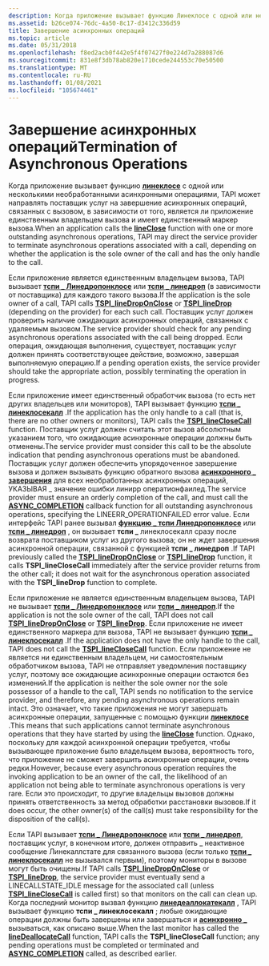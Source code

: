```yaml
---
description: Когда приложение вызывает функцию Линеклосе с одной или несколькими необработанными асинхронными операциями, TAPI может направить поставщик услуг на завершение асинхронных операций, связанных с вызовом.
ms.assetid: b26ce074-76dc-4a50-8c17-d3412c336d59
title: Завершение асинхронных операций
ms.topic: article
ms.date: 05/31/2018
ms.openlocfilehash: f8ed2acb0f442e5f4f07427f0e224d7a288087d6
ms.sourcegitcommit: 831e8f3db78ab820e1710cede244553c70e50500
ms.translationtype: MT
ms.contentlocale: ru-RU
ms.lasthandoff: 01/08/2021
ms.locfileid: "105674461"
---
```

# <a name="termination-of-asynchronous-operations"></a><span data-ttu-id="219e4-103">Завершение асинхронных операций</span><span class="sxs-lookup"><span data-stu-id="219e4-103">Termination of Asynchronous Operations</span></span>

<span data-ttu-id="219e4-104">Когда приложение вызывает функцию [**линеклосе**](/windows/win32/api/tapi/nf-tapi-lineclose) с одной или несколькими необработанными асинхронными операциями, TAPI может направлять поставщик услуг на завершение асинхронных операций, связанных с вызовом, в зависимости от того, является ли приложение единственным владельцем вызова и имеет единственный маркер вызова.</span><span class="sxs-lookup"><span data-stu-id="219e4-104">When an application calls the [**lineClose**](/windows/win32/api/tapi/nf-tapi-lineclose) function with one or more outstanding asynchronous operations, TAPI may direct the service provider to terminate asynchronous operations associated with a call, depending on whether the application is the sole owner of the call and has the only handle to the call.</span></span>

<span data-ttu-id="219e4-105">Если приложение является единственным владельцем вызова, TAPI вызывает [**тспи \_ Линедропонклосе**](./tspi-linedroponclose.md) или [**тспи \_ линедроп**](/windows/win32/api/tspi/nf-tspi-tspi_linedrop) (в зависимости от поставщика) для каждого такого вызова.</span><span class="sxs-lookup"><span data-stu-id="219e4-105">If the application is the sole owner of a call, TAPI calls [**TSPI\_lineDropOnClose**](./tspi-linedroponclose.md) or [**TSPI\_lineDrop**](/windows/win32/api/tspi/nf-tspi-tspi_linedrop) (depending on the provider) for each such call.</span></span> <span data-ttu-id="219e4-106">Поставщик услуг должен проверить наличие ожидающих асинхронных операций, связанных с удаляемым вызовом.</span><span class="sxs-lookup"><span data-stu-id="219e4-106">The service provider should check for any pending asynchronous operations associated with the call being dropped.</span></span> <span data-ttu-id="219e4-107">Если операция, ожидающая выполнения, существует, поставщик услуг должен принять соответствующее действие, возможно, завершая выполняемую операцию.</span><span class="sxs-lookup"><span data-stu-id="219e4-107">If a pending operation exists, the service provider should take the appropriate action, possibly terminating the operation in progress.</span></span>

<span data-ttu-id="219e4-108">Если приложение имеет единственный обработчик вызова (то есть нет других владельцев или мониторов), TAPI вызывает функцию [**тспи \_ линеклосекалл**](/windows/win32/api/tspi/nf-tspi-tspi_lineclosecall) .</span><span class="sxs-lookup"><span data-stu-id="219e4-108">If the application has the only handle to a call (that is, there are no other owners or monitors), TAPI calls the [**TSPI\_lineCloseCall**](/windows/win32/api/tspi/nf-tspi-tspi_lineclosecall) function.</span></span> <span data-ttu-id="219e4-109">Поставщик услуг должен считать этот вызов абсолютным указанием того, что ожидающие асинхронные операции должны быть отменены.</span><span class="sxs-lookup"><span data-stu-id="219e4-109">The service provider must consider this call to be the absolute indication that pending asynchronous operations must be abandoned.</span></span> <span data-ttu-id="219e4-110">Поставщик услуг должен обеспечить упорядоченное завершение вызова и должен вызывать функцию обратного вызова [**асинхронного \_ завершения**](/windows/win32/api/tspi/nc-tspi-async_completion) для всех необработанных асинхронных операций, УКАЗЫВАЯ \_ значение ошибки линирр оператионфаилед.</span><span class="sxs-lookup"><span data-stu-id="219e4-110">The service provider must ensure an orderly completion of the call, and must call the [**ASYNC\_COMPLETION**](/windows/win32/api/tspi/nc-tspi-async_completion) callback function for all outstanding asynchronous operations, specifying the LINEERR\_OPERATIONFAILED error value.</span></span> <span data-ttu-id="219e4-111">Если интерфейс TAPI ранее вызывал [**функцию \_ тспи Линедропонклосе**](./tspi-linedroponclose.md) или [**тспи \_ линедроп**](/windows/win32/api/tspi/nf-tspi-tspi_linedrop) , он вызывает **тспи \_** линеклосекалл сразу после возврата поставщиком услуг из другого вызова; он не ждет завершения асинхронной операции, связанной с функцией **тспи \_ линедроп** .</span><span class="sxs-lookup"><span data-stu-id="219e4-111">If TAPI previously called the [**TSPI\_lineDropOnClose**](./tspi-linedroponclose.md) or [**TSPI\_lineDrop**](/windows/win32/api/tspi/nf-tspi-tspi_linedrop) function, it calls **TSPI\_lineCloseCall** immediately after the service provider returns from the other call; it does not wait for the asynchronous operation associated with the **TSPI\_lineDrop** function to complete.</span></span>

<span data-ttu-id="219e4-112">Если приложение не является единственным владельцем вызова, TAPI не вызывает [**тспи \_ Линедропонклосе**](./tspi-linedroponclose.md) или [**тспи \_ линедроп**](/windows/win32/api/tspi/nf-tspi-tspi_linedrop).</span><span class="sxs-lookup"><span data-stu-id="219e4-112">If the application is not the sole owner of the call, TAPI does not call [**TSPI\_lineDropOnClose**](./tspi-linedroponclose.md) or [**TSPI\_lineDrop**](/windows/win32/api/tspi/nf-tspi-tspi_linedrop).</span></span> <span data-ttu-id="219e4-113">Если приложение не имеет единственного маркера для вызова, TAPI не вызывает функцию [**тспи \_ линеклосекалл**](/windows/win32/api/tspi/nf-tspi-tspi_lineclosecall) .</span><span class="sxs-lookup"><span data-stu-id="219e4-113">If the application does not have the only handle to the call, TAPI does not call the [**TSPI\_lineCloseCall**](/windows/win32/api/tspi/nf-tspi-tspi_lineclosecall) function.</span></span> <span data-ttu-id="219e4-114">Если приложение не является ни единственным владельцем, ни самостоятельным обработчиком вызова, TAPI не отправляет уведомления поставщику услуг, поэтому все ожидающие асинхронные операции остаются без изменений.</span><span class="sxs-lookup"><span data-stu-id="219e4-114">If the application is neither the sole owner nor the sole possessor of a handle to the call, TAPI sends no notification to the service provider, and therefore, any pending asynchronous operations remain intact.</span></span> <span data-ttu-id="219e4-115">Это означает, что такие приложения не могут завершать асинхронные операции, запущенные с помощью функции [**линеклосе**](/windows/win32/api/tapi/nf-tapi-lineclose) .</span><span class="sxs-lookup"><span data-stu-id="219e4-115">This means that such applications cannot terminate asynchronous operations that they have started by using the [**lineClose**](/windows/win32/api/tapi/nf-tapi-lineclose) function.</span></span> <span data-ttu-id="219e4-116">Однако, поскольку для каждой асинхронной операции требуется, чтобы вызывающее приложение было владельцем вызова, вероятность того, что приложение не сможет завершить асинхронные операции, очень редки.</span><span class="sxs-lookup"><span data-stu-id="219e4-116">However, because every asynchronous operation requires the invoking application to be an owner of the call, the likelihood of an application not being able to terminate asynchronous operations is very rare.</span></span> <span data-ttu-id="219e4-117">Если это происходит, то другие владельцы вызовов должны принять ответственность за метод обработки расстановки вызовов.</span><span class="sxs-lookup"><span data-stu-id="219e4-117">If it does occur, the other owner(s) of the call(s) must take responsibility for the disposition of the call(s).</span></span>

<span data-ttu-id="219e4-118">Если TAPI вызывает [**тспи \_ Линедропонклосе**](./tspi-linedroponclose.md) или [**тспи \_ линедроп**](/windows/win32/api/tspi/nf-tspi-tspi_linedrop), поставщик услуг, в конечном итоге, должен отправить \_ неактивное сообщение Линекаллстате для связанного вызова (если только [**тспи \_ линеклосекалл**](/windows/win32/api/tspi/nf-tspi-tspi_lineclosecall) не вызывался первым), поэтому мониторы в вызове могут быть очищены.</span><span class="sxs-lookup"><span data-stu-id="219e4-118">If TAPI calls [**TSPI\_lineDropOnClose**](./tspi-linedroponclose.md) or [**TSPI\_lineDrop**](/windows/win32/api/tspi/nf-tspi-tspi_linedrop), the service provider must eventually send a LINECALLSTATE\_IDLE message for the associated call (unless [**TSPI\_lineCloseCall**](/windows/win32/api/tspi/nf-tspi-tspi_lineclosecall) is called first) so that monitors on the call can clean up.</span></span> <span data-ttu-id="219e4-119">Когда последний монитор вызвал функцию [**линедеаллокатекалл**](/windows/win32/api/tapi/nf-tapi-linedeallocatecall) , TAPI вызывает функцию **тспи \_ линеклосекалл** ; любые ожидающие операции должны быть завершены или завершаться и [**асинхронно \_**](/windows/win32/api/tspi/nc-tspi-async_completion) вызываться, как описано выше.</span><span class="sxs-lookup"><span data-stu-id="219e4-119">When the last monitor has called the [**lineDeallocateCall**](/windows/win32/api/tapi/nf-tapi-linedeallocatecall) function, TAPI calls the **TSPI\_lineCloseCall** function; any pending operations must be completed or terminated and [**ASYNC\_COMPLETION**](/windows/win32/api/tspi/nc-tspi-async_completion) called, as described earlier.</span></span>

 

 
